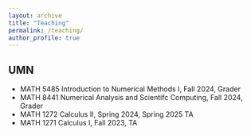 ```yaml
---
layout: archive
title: "Teaching"
permalink: /teaching/
author_profile: true
---
```


## UMN
- MATH 5485 Introduction to Numerical Methods I, Fall 2024, Grader
- MATH 8441 Numerical Analysis and Scientifc Computing, Fall 2024, Grader
- MATH 1272 Calculus II, Spring 2024, Spring 2025 TA
- MATH 1271 Calculus I, Fall 2023, TA
